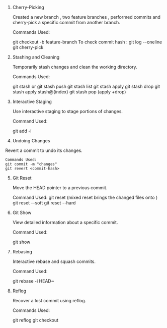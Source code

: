 1. Cherry-Picking

    Created a new branch , two feature branches , performed commits and cherry-pick a specific commit from another branch.

    Commands Used:

    git checkout -b feature-branch
    To check commit hash : git log --oneline
    git cherry-pick <commit-hash>

3. Stashing and Cleaning

    Temporarily stash changes and clean the working directory.

    Commands Used:

    git stash or git stash push
    git stash list
    git stash apply
    git stash drop
    git stash apply stash@{index}
    git stash pop (apply +drop)

5. Interactive Staging

    Use interactive staging to stage portions of changes.

    Command Used:

    git add -i

6. Undoing Changes

  Revert a commit to undo its changes.

    Commands Used:
    git commit -m "changes"
    git revert <commit-hash>

5. Git Reset

   Move the HEAD pointer to a previous commit.

    Command Used:
   git reset  <commit-hash> (mixed reset brings the changed files onto )
    git reset --soft <commit-hash>
    git reset --hard <commit-hash>

7. Git Show

    View detailed information about a specific commit.

    Command Used:

    git show <commit-hash>

8. Rebasing

   Interactive rebase and squash commits.

    Command Used:

    git rebase -i HEAD~<number>

9. Reflog

    Recover a lost commit using reflog.

    Commands Used:

    git reflog
    git checkout <commit-hash>
